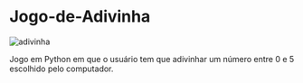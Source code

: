 # Jogo-de-Adivinha
![adivinha](https://user-images.githubusercontent.com/121234114/217614212-7c3a3c70-0d33-40bc-9206-b093667a0f17.png)

Jogo em Python em que o usuário tem que adivinhar um número entre 0 e 5 escolhido pelo computador.
